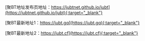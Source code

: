 [聚BT地址发布页地址：https://jubtnet.github.io/jubt](https://jubtnet.github.io/jubt){:target="_blank"}  

[聚BT最新地址1：https://jubt.gq](https://jubt.gq){:target="_blank"}  

[聚BT最新地址2：https://jubt.cf](https://jubt.cf){:target="_blank"}

